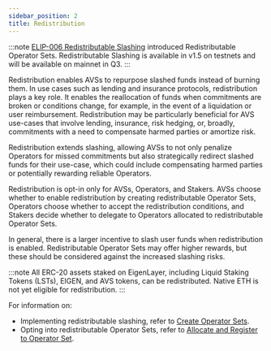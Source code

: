 ```yaml
---
sidebar_position: 2
title: Redistribution
---
```


:::note
[ELIP-006 Redistributable Slashing](https://github.com/eigenfoundation/ELIPs/blob/main/ELIPs/ELIP-006.md) introduced Redistributable Operator Sets.
Redistributable Slashing is available in v1.5 on testnets and will be available on mainnet in Q3.
:::

Redistribution enables AVSs to repurpose slashed funds instead of burning them. In use cases such as lending and insurance protocols, 
redistribution plays a key role. It enables the reallocation of funds when commitments are broken or conditions change, for example, 
in the event of a liquidation or user reimbursement. Redistribution may be particularly beneficial for AVS use-cases that involve 
lending, insurance, risk hedging, or, broadly, commitments with a need to compensate harmed parties or amortize risk.

Redistribution extends slashing, allowing AVSs to not only penalize Operators for missed commitments but also strategically 
redirect slashed funds for their use-case, which could include compensating harmed parties or potentially rewarding reliable Operators.

Redistribution is opt-in only for AVSs, Operators, and Stakers. AVSs choose whether to enable redistribution by creating
redistributable Operator Sets, Operators choose whether to accept the redistribution conditions, and Stakers decide whether 
to delegate to Operators allocated to redistributable Operator Sets.

In general, there is a larger incentive to slash user funds when redistribution is enabled. Redistributable Operator Sets 
may offer higher rewards, but these should be considered against the increased slashing risks.

:::note
All ERC-20 assets staked on EigenLayer, including Liquid Staking Tokens (LSTs), EIGEN, and AVS tokens, can be redistributed. Native ETH is not 
yet eligible for redistribution.
:::

For information on: 
* Implementing redistributable slashing, refer to [Create Operator Sets](../../developers/howto/build/operator-sets/create-operator-sets.md).
* Opting into redistributable Operator Sets, refer to [Allocate and Register to Operator Set](../../operators/howto/operator-sets.md).